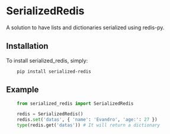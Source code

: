 # SerializedRedis
A solution to have lists and dictionaries serialized using redis-py.

## Installation
To install serialized_redis, simply:
```shell
	pip install serialized-redis
```


## Example
```python
    from serialized_redis import SerializedRedis

    redis = SerializedRedis()
    redis.set('datas', { 'name': 'Evandro', 'age:': 27 })
    type(redis.get('datas')) # It will return a dictionary
```